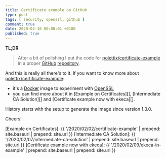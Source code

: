 ```yaml
---
title: Certificate example on GitHub
type: post
tags: [ security, openssl, github ]
comment: true
date: 2020-02-10 00:00:01 +0100
published: true
---
```


**TL;DR**

> After a bit of polishing I put the code for
> [polettix/certificate-example][] in a proper [GitHub][] [repository][].

And this is really all there's to it. If you want to know more about
[polettix/certificate-example][]:

- it's a [Docker][] image to experiment with [OpenSSL][]
- you can find more about it in [Example on Certificates][], [Intermediate
  CA Solution][] and [Certificate example now with ekeca][].

History starts with the setup to generate the image since version 1.3.0.

Cheers!

[polettix/certificate-example]: https://hub.docker.com/repository/docker/polettix/certificate-example
[GitHub]: https://github.com/
[repository]: https://github.com/polettix/certificate-example
[Docker]: https://www.docker.com/
[OpenSSL]: https://www.openssl.org/
[Example on Certificates]: {{ '/2020/02/02/certificate-example' | prepend: site.baseurl | prepend: site.url }}
[Intermediate CA Solution]: {{ '/2020/02/07/intermediate-ca-solution' | prepend: site.baseurl | prepend: site.url }}
[Certificate example now with ekeca]: {{ '/2020/02/09/ekeca-in-example' | prepend: site.baseurl | prepend: site.url }}
